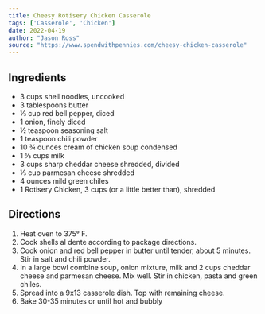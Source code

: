 ```yaml
---
title: Cheesy Rotisery Chicken Casserole
tags: ['Casserole', 'Chicken']
date: 2022-04-19
author: "Jason Ross"
source: "https://www.spendwithpennies.com/cheesy-chicken-casserole"
---
```


## Ingredients

- 3 cups shell noodles, uncooked
- 3 tablespoons butter
- ⅓ cup red bell pepper, diced
- 1 onion, finely diced
- ½ teaspoon seasoning salt
- 1 teaspoon chili powder
- 10 ¾ ounces cream of chicken soup condensed
- 1 ⅓ cups milk
- 3 cups sharp cheddar cheese shredded, divided
- ⅓ cup parmesan cheese shredded
- 4 ounces mild green chiles
- 1 Rotisery Chicken, 3 cups (or a little better than), shredded

## Directions

1. Heat oven to 375&deg; F.
2. Cook shells al dente according to package directions.
3. Cook onion and red bell pepper in butter until tender, about 5 minutes. Stir in salt and chili powder.
4. In a large bowl combine soup, onion mixture, milk and 2 cups cheddar cheese and parmesan cheese.  Mix well. Stir in chicken, pasta and green chiles.
5. Spread into a 9x13 casserole dish. Top with remaining cheese.
6. Bake 30-35 minutes or until hot and bubbly